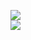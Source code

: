 [![](https://img.shields.io/badge/Made%20With-Github%20Spray-lightgrey.svg?style=for-the-badge&logo=github)](https://github.com/Annihil/github-spray#28992)  
[![](https://i.imgur.com/2DrTn0Z.gif)](https://github.com/Annihil/github-spray)